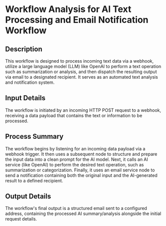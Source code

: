 # Workflow Analysis for AI Text Processing and Email Notification Workflow

## Description
This workflow is designed to process incoming text data via a webhook, utilize a large language model (LLM) like OpenAI to perform a text operation such as summarization or analysis, and then dispatch the resulting output via email to a designated recipient. It serves as an automated text analysis and notification system.

## Input Details
The workflow is initiated by an incoming HTTP POST request to a webhook, receiving a data payload that contains the text or information to be processed.

## Process Summary
The workflow begins by listening for an incoming data payload via a webhook trigger. It then uses a subsequent node to structure and prepare the input data into a clean prompt for the AI model. Next, it calls an AI service (like OpenAI) to perform the desired text operation, such as summarization or categorization. Finally, it uses an email service node to send a notification containing both the original input and the AI-generated result to a defined recipient.

## Output Details
The workflow's final output is a structured email sent to a configured address, containing the processed AI summary/analysis alongside the initial request details.
